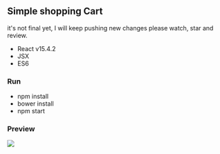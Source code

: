 ## Simple shopping Cart
it's not final yet, I will keep pushing new changes please watch, star and review.

- React v15.4.2
- JSX
- ES6

### Run

- npm install
- bower install
- npm start

### Preview

![](https://raw.githubusercontent.com/abudayah/reactCart/master/Screenshot.png)
